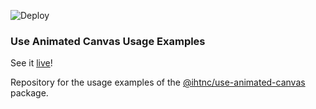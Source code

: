 ![Deploy](https://github.com/ihtnc/use-animated-canvas/actions/workflows/deploy-samples.yml/badge.svg)

### Use Animated Canvas Usage Examples

See it [live](https://ihtnc.github.io/use-animated-canvas/)!

Repository for the usage examples of the [@ihtnc/use-animated-canvas](https://www.npmjs.com/package/@ihtnc/use-animated-canvas) package.